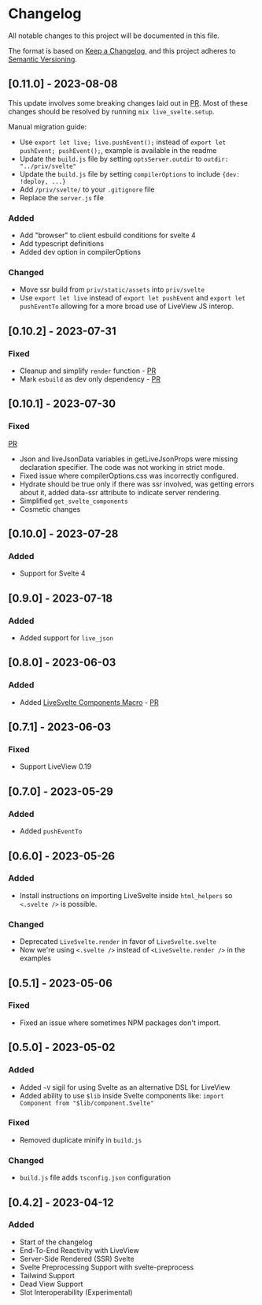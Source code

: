 # Changelog

All notable changes to this project will be documented in this file.

The format is based on [Keep a Changelog](https://keepachangelog.com/en/1.0.0/),
and this project adheres to [Semantic Versioning](https://semver.org/spec/v2.0.0.html).

## [0.11.0] - 2023-08-08

This update involves some breaking changes laid out in [PR](https://github.com/woutdp/live_svelte/pull/65).
Most of these changes should be resolved by running `mix live_svelte.setup`.

Manual migration guide:

-   Use `export let live; live.pushEvent();` instead of `export let pushEvent; pushEvent();`, example is available in the readme
-   Update the `build.js` file by setting `optsServer.outdir` to `outdir: "../priv/svelte"`
-   Update the `build.js` file by setting `compilerOptions` to include `{dev: !deploy, ...}`
-   Add `/priv/svelte/` to your `.gitignore` file
-   Replace the `server.js` file

### Added

-   Add "browser" to client esbuild conditions for svelte 4
-   Add typescript definitions
-   Added dev option in compilerOptions

### Changed

-   Move ssr build from `priv/static/assets` into `priv/svelte`
-   Use `export let live` instead of `export let pushEvent` and `export let pushEventTo` allowing for a more broad use of LiveView JS interop.

## [0.10.2] - 2023-07-31

### Fixed

-   Cleanup and simplify `render` function - [PR](https://github.com/woutdp/live_svelte/pull/61)
-   Mark `esbuild` as dev only dependency - [PR](https://github.com/woutdp/live_svelte/pull/62)

## [0.10.1] - 2023-07-30

### Fixed

[PR](https://github.com/woutdp/live_svelte/pull/60)

-   Json and liveJsonData variables in getLiveJsonProps were missing declaration specifier. The code was not working in strict mode.
-   Fixed issue where compilerOptions.css was incorrectly configured.
-   Hydrate should be true only if there was ssr involved, was getting errors about it, added data-ssr attribute to indicate server rendering.
-   Simplified `get_svelte_components`
-   Cosmetic changes

## [0.10.0] - 2023-07-28

### Added

-   Support for Svelte 4

## [0.9.0] - 2023-07-18

### Added

-   Added support for `live_json`

## [0.8.0] - 2023-06-03

### Added

-   Added [LiveSvelte Components Macro](https://github.com/woutdp/live_svelte#the-components-macro) - [PR](https://github.com/woutdp/live_svelte/pull/50)

## [0.7.1] - 2023-06-03

### Fixed

-   Support LiveView 0.19

## [0.7.0] - 2023-05-29

### Added

-   Added `pushEventTo`

## [0.6.0] - 2023-05-26

### Added

-   Install instructions on importing LiveSvelte inside `html_helpers` so `<.svelte />` is possible.

### Changed

-   Deprecated `LiveSvelte.render` in favor of `LiveSvelte.svelte`
-   Now we're using `<.svelte />` instead of `<LiveSvelte.render />` in the examples

## [0.5.1] - 2023-05-06

### Fixed

-   Fixed an issue where sometimes NPM packages don't import.

## [0.5.0] - 2023-05-02

### Added

-   Added `~V` sigil for using Svelte as an alternative DSL for LiveView
-   Added ability to use `$lib` inside Svelte components like: `import Component from "$lib/component.Svelte"`

### Fixed

-   Removed duplicate minify in `build.js`

### Changed

-   `build.js` file adds `tsconfig.json` configuration

## [0.4.2] - 2023-04-12

### Added

-   Start of the changelog
-   End-To-End Reactivity with LiveView
-   Server-Side Rendered (SSR) Svelte
-   Svelte Preprocessing Support with svelte-preprocess
-   Tailwind Support
-   Dead View Support
-   Slot Interoperability (Experimental)
